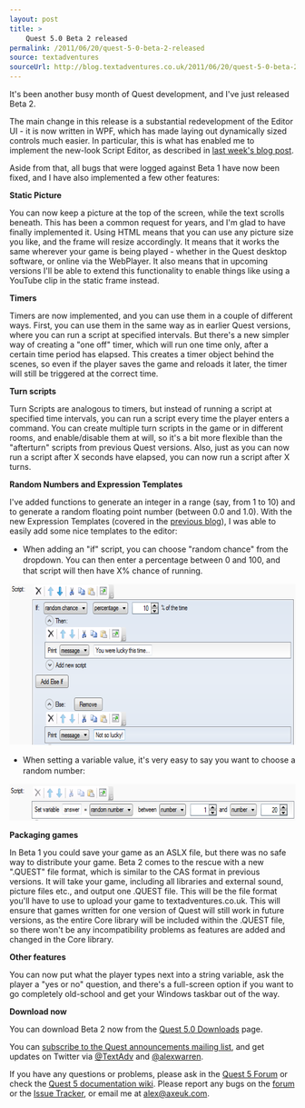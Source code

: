 ```yaml
---
layout: post
title: >
    Quest 5.0 Beta 2 released
permalink: /2011/06/20/quest-5-0-beta-2-released
source: textadventures
sourceUrl: http://blog.textadventures.co.uk/2011/06/20/quest-5-0-beta-2-released/
---
```

It's been another busy month of Quest development, and I've just released Beta 2.

The main change in this release is a substantial redevelopment of the Editor UI - it is now written in WPF, which has made laying out dynamically sized controls much easier. In particular, this is what has enabled me to implement the new-look Script Editor, as described in <a title="Programming visually – the Script Editor in Quest 5.0 Beta 2" href="http://www.textadventures.co.uk/blog/2011/06/13/programming-visually-the-script-editor-in-quest-5-0-beta-2/">last week's blog post</a>.

Aside from that, all bugs that were logged against Beta 1 have now been fixed, and I have also implemented a few other features:

<strong>Static Picture</strong>

You can now keep a picture at the top of the screen, while the text scrolls beneath. This has been a common request for years, and I'm glad to have finally implemented it. Using HTML means that you can use any picture size you like, and the frame will resize accordingly. It means that it works the same wherever your game is being played - whether in the Quest desktop software, or online via the WebPlayer. It also means that in upcoming versions I'll be able to extend this functionality to enable things like using a YouTube clip in the static frame instead.

<strong>Timers</strong>

Timers are now implemented, and you can use them in a couple of different ways. First, you can use them in the same way as in earlier Quest versions, where you can run a script at specified intervals. But there's a new simpler way of creating a "one off" timer, which will run one time only, after a certain time period has elapsed. This creates a timer object behind the scenes, so even if the player saves the game and reloads it later, the timer will still be triggered at the correct time.

<strong>Turn scripts</strong>

Turn Scripts are analogous to timers, but instead of running a script at specified time intervals, you can run a script every time the player enters a command. You can create multiple turn scripts in the game or in different rooms, and enable/disable them at will, so it's a bit more flexible than the "afterturn" scripts from previous Quest versions. Also, just as you can now run a script after X seconds have elapsed, you can now run a script after X turns.

<strong>Random Numbers and Expression Templates</strong>

I've added functions to generate an integer in a range (say, from 1 to 10) and to generate a random floating point number (between 0.0 and 1.0). With the new Expression Templates (covered in the <a title="Programming visually – the Script Editor in Quest 5.0 Beta 2" href="http://www.textadventures.co.uk/blog/2011/06/13/programming-visually-the-script-editor-in-quest-5-0-beta-2/">previous blog</a>), I was able to easily add some nice templates to the editor:
<ul>
	<li><span style="line-height:19px;">When adding an "if" script, you can choose "random chance" from the dropdown. You can then enter a percentage between 0 and 100, and that script will then have X% chance of running.</span></li>
</ul>
<a href="/images/2011/textadventuresblog.files.wordpress.com-2011-06-random1.png"><img class="alignnone size-full wp-image-604" title="random1" src="/images/2011/textadventuresblog.files.wordpress.com-2011-06-random1.png" alt="" width="650" height="283" /></a>
<ul>
	<li><span style="line-height:19px;">When setting a variable value, it's very easy to say you want to choose a random number:</span></li>
</ul>
<a href="/images/2011/textadventuresblog.files.wordpress.com-2011-06-random2.png"><img class="alignnone size-full wp-image-605" title="random2" src="/images/2011/textadventuresblog.files.wordpress.com-2011-06-random2.png" alt="" width="647" height="64" /></a>

<strong>Packaging games</strong>

In Beta 1 you could save your game as an ASLX file, but there was no safe way to distribute your game. Beta 2 comes to the rescue with a new ".QUEST" file format, which is similar to the CAS format in previous versions. It will take your game, including all libraries and external sound, picture files etc., and output one .QUEST file. This will be the file format you'll have to use to upload your game to textadventures.co.uk. This will ensure that games written for one version of Quest will still work in future versions, as the entire Core library will be included within the .QUEST file, so there won't be any incompatibility problems as features are added and changed in the Core library.

<strong>Other features</strong>

You can now put what the player types next into a string variable, ask the player a "yes or no" question, and there's a full-screen option if you want to go completely old-school and get your Windows taskbar out of the way.

<strong>Download now</strong>

You can download Beta 2 now from the <a href="http://quest5.net/index.php?title=Downloads">Quest 5.0 Downloads</a> page.

You can <a href="http://www.textadventures.co.uk/lists/?p=subscribe&amp;id=1">subscribe to the Quest announcements mailing list</a>, and get updates on Twitter via <a href="http://twitter.com/textadv">@TextAdv</a> and <a href="http://twitter.com/alexwarren">@alexwarren</a>.

If you have any questions or problems, please ask in the <a href="http://www.axeuk.com/phpBB3/viewforum.php?f=10">Quest 5 Forum</a> or check the <a href="http://quest5.net/">Quest 5 documentation wiki</a>. Please report any bugs on the <a href="http://www.axeuk.com/phpBB3/viewforum.php?f=10">forum</a> or the <a href="http://quest.codeplex.com/workitem/list/advanced">Issue Tracker</a>, or email me at <a href="mailto:alex@axeuk.com">alex@axeuk.com</a>.